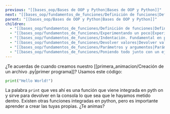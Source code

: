 ```yaml
---
previous: "[[bases_oop/Bases de OOP y Python|Bases de OOP y Python]]"
next: "[[bases_oop/fundamentos_de_funciones/Definición de funciones|Definición de funciones]]"
parent: "[[bases_oop/Bases de OOP y Python|Bases de OOP y Python]]"
children:
  - "[[bases_oop/fundamentos_de_funciones/Definición de funciones|Definición de funciones]]"
  - "[[bases_oop/fundamentos_de_funciones/Experimentando un poco|Experimentando un poco]]"
  - "[[bases_oop/fundamentos_de_funciones/Indentación. Fundamental en python|Indentación. Fundamental en python]]"
  - "[[bases_oop/fundamentos_de_funciones/Devolver valores|Devolver valores]]"
  - "[[bases_oop/fundamentos_de_funciones/Parámetros y argumentos|Parámetros y argumentos]]"
  - "[[bases_oop/fundamentos_de_funciones/Poniendo todo junto con un ejemplo|Poniendo todo junto con un ejemplo]]"
---
```


¿Te acuerdas de cuando creamos nuestro [[primera_animacion/Creación de un archivo .py|primer programa]]? Usamos este código:

```python title="python"
print("Hello World!")
```

La palabra `print` que ves ahí es una función que viene integrada en pyth on y sirve para devolver en la consola lo que sea que le hayamos metido dentro. Existen otras funciones integradas en python, pero es importante aprender a crear las tuyas propias. ¿Te animas?